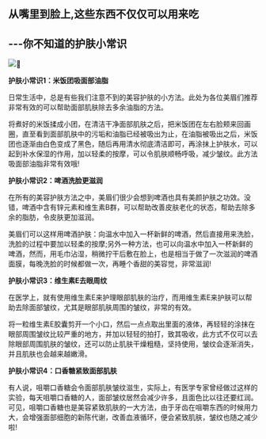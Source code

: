 ## 从嘴里到脸上,这些东西不仅仅可以用来吃

## ---你不知道的护肤小常识

**![](file:///C:\Users\ADMINI~1\AppData\Local\Temp\msohtmlclip1\01\clip_image002.jpg)**

**护肤小常识1：米饭团吸面部油脂**

日常生活中，总是有些我们注意不到的美容护肤的小方法。此处为各位美眉们推荐非常有效的可以帮助面部肌肤除去多余油脂的方法。

将煮好的米饭揉成小团，在清洁干净面部肌肤之后，把米饭团在左右脸颊来回画圈，直至看到面部肌肤中的污垢和油脂已经被吸出为止，在油脂被吸出之后，米饭团也逐渐由白色变成了黑色，随后再用清水彻底清洁即可，再涂抹上护肤水，可以起到补水保湿的作用，加以轻柔的按摩，可以令肌肤顺畅呼吸，减少皱纹。此方法吸面部油脂非常有效哦!

**护肤小常识2：啤酒洗脸更滋润**

在所有的美容护肤方法之中，美眉们很少会想到啤酒也具有美颜护肤之功效。没错，啤酒中含有锌元素和维生素B群，可以帮助改善皮肤老化的状态，帮助去除多余的脂肪，令皮肤更加滋润。

美眉们可以这样用啤酒护肤：向温水中加入一杯新鲜的啤酒，然后直接用来洗脸，洗脸的过程中要加以轻柔的按摩;另外一种方法，也可以向温水中加入一杯新鲜的啤酒，然而，用毛巾沾湿，稍微拧干后敷在脸上，也是相当于做了一次滋润的啤酒面膜，每晚洗脸的时候都做一次，再睡个香甜的美容觉，非常滋润!

**护肤小常识3：维生素E去眼周纹**

在医学上，就有使用维生素E来护理眼部肌肤的治疗，而用维生素E来护肤可以帮助去除面部皱纹，尤其是眼部肌肤周围的皱纹，非常的有效。

将一粒维生素E胶囊剪开一个小口，然后一点点取出里面的液体，再轻轻的涂抹在眼部周围皱纹比较严重的地方，并加以轻轻的拍打，致其吸收，此方式不仅可以去除眼部周围肌肤的皱纹，还可以防止肌肤干燥粗糙，坚持使用，皱纹会逐渐消失，并且肌肤也会越来越嫩滑。

**护肤小常识4：口香糖紧致面部肌肤**

有人说，咀嚼口香糖会令面部肌肤皱纹滋生，实际上，有医学专家曾经做过这样的实验，每天咀嚼口香糖的人，面部皱纹居然会减少许多，且面色比以往还要红润。可见，咀嚼口香糖也是美容紧致肌肤的一大方法，由于牙齿在咀嚼东西的时候用力大，会增强面部细胞的新陈代谢，改善血液循环，便会紧致肌肤，皱纹也随之减少啦!



